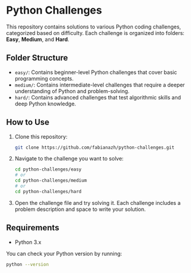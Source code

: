 # Python Challenges

This repository contains solutions to various Python coding challenges, categorized based on difficulty. Each challenge is organized into folders: **Easy**, **Medium**, and **Hard**.

## Folder Structure

- `easy/`: Contains beginner-level Python challenges that cover basic programming concepts.
- `medium/`: Contains intermediate-level challenges that require a deeper understanding of Python and problem-solving.
- `hard/`: Contains advanced challenges that test algorithmic skills and deep Python knowledge.

## How to Use

1. Clone this repository:
    ```bash
    git clone https://github.com/fabianazh/python-challenges.git
    ```

2. Navigate to the challenge you want to solve:
    ```bash
    cd python-challenges/easy
    # or
    cd python-challenges/medium
    # or
    cd python-challenges/hard
    ```

3. Open the challenge file and try solving it. Each challenge includes a problem description and space to write your solution.

## Requirements

- Python 3.x

You can check your Python version by running:
```bash
python --version